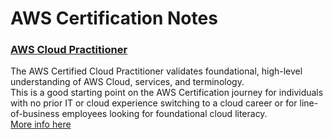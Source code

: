 # AWS Certification Notes

### [AWS Cloud Practitioner](./aws-cloud-practitioner/README.md)
The AWS Certified Cloud Practitioner validates foundational, high-level understanding of AWS Cloud, services, and terminology.  
This is a good starting point on the AWS Certification journey for individuals with no prior IT or cloud experience switching to a cloud career or for line-of-business employees looking for foundational cloud literacy.  
[More info here](https://aws.amazon.com/certification/certified-cloud-practitioner/)

